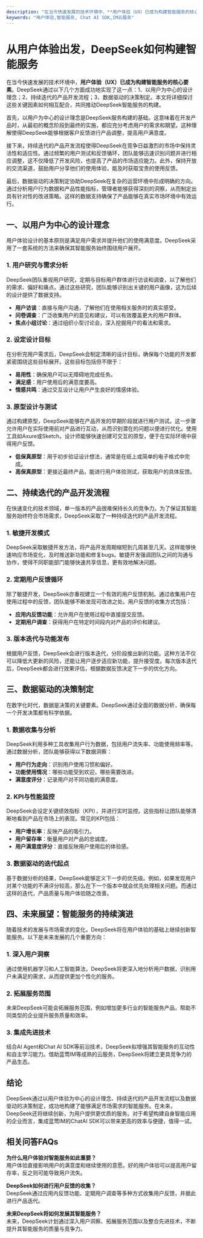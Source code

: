 ```yaml
---
description: "在当今快速发展的技术环境中，**用户体验（UX）已成为构建智能服务的核心要素**。DeepSeek通过以下几个方面成功地实现了这一点：1、以用户为中心的设计理念；2、持续迭代的产品开发流程；3、数据驱动的决策制定。本文将详细探讨这些关键因素如何相互配合，共同推动DeepSeek智能服务的构建。"
keywords: "用户体验,智能服务, Chat AI SDK,IM云服务"
---
```

# 从用户体验出发，DeepSeek如何构建智能服务

在当今快速发展的技术环境中，**用户体验（UX）已成为构建智能服务的核心要素**。DeepSeek通过以下几个方面成功地实现了这一点：1、以用户为中心的设计理念；2、持续迭代的产品开发流程；3、数据驱动的决策制定。本文将详细探讨这些关键因素如何相互配合，共同推动DeepSeek智能服务的构建。

首先，以用户为中心的设计理念是DeepSeek服务构建的基础。这意味着在开发产品时，从最初的概念阶段到最终的实施，都应充分考虑用户的需求和期望。这种理解使得DeepSeek能够根据客户反馈进行产品调整，提高用户满意度。

接下来，持续迭代的产品开发流程使得DeepSeek在竞争日益激烈的市场中保持灵活性和适应性。通过频繁的用户测试和反馈循环，团队能够迅速识别问题并进行相应调整，这不仅降低了开发风险，也提高了产品的市场适应能力。此外，保持开放的交流渠道，鼓励用户分享他们的使用体验，能及时获取宝贵的使用反馈。

最后，数据驱动的决策制定协助DeepSeek在复杂的运营环境中形成明确的方向。通过分析用户行为数据和产品性能指标，管理者能够获得深刻的洞察，从而制定出具有针对性的改进策略。这样的数据支持确保了产品能够在真实市场环境中有效运行。

## **一、以用户为中心的设计理念**

用户体验设计的基本原则是满足用户需求并提升他们的使用满意度。DeepSeek采用了一套系统的方法来确保其智能服务始终围绕用户展开。

### **1. 用户研究与需求分析**

DeepSeek团队重视用户研究，定期与目标用户群体进行访谈和调查，以了解他们的需求、偏好和痛点。通过这些研究，团队能够识别出关键的用户画像，这为后续的设计提供了数据支持。

- **用户访谈**：直接与用户沟通，了解他们在使用相关服务时的真实感受。
- **问卷调查**：广泛收集用户的意见和建议，可以有效覆盖更大的用户群体。
- **焦点小组讨论**：通过组织小型讨论会，深入挖掘用户的看法和需求。

### **2. 设定设计目标**

在分析完用户需求后，DeepSeek会制定清晰的设计目标，确保每个功能的开发都紧密围绕这些目标展开。这些目标包括但不限于：

- **易用性**：确保用户可以无障碍地完成任务。
- **满足感**：用户使用后的满意度要高。
- **情感共鸣**：通过交互设计让用户产生良好的情感体验。

### **3. 原型设计与测试**

通过构建原型，DeepSeek能够在产品开发的早期阶段就进行用户测试。这一步骤允许用户在实际使用前对产品进行互动，从而识别潜在的问题以便进行优化。使用工具如Axure或Sketch，设计师能够快速创建可交互的原型，便于在实际环境中获得用户反馈。

- **低保真原型**：用于初步验证设计想法，通常是在纸上或简单的电子格式中完成。
- **高保真原型**：更接近最终产品，能进行用户体验测试，获取用户的具体反馈。

## **二、持续迭代的产品开发流程**

在快速变化的技术领域，单一版本的产品很难保持长久的竞争力。为了保证其智能服务始终符合市场需求，DeepSeek采取了一种持续迭代的产品开发流程。

### **1. 敏捷开发模式**

DeepSeek采取敏捷开发方法，将产品开发周期缩短到几周甚至几天。这样能够快速响应市场变化，及时推送新功能和修复bugs。敏捷开发强调团队之间的沟通与协作，使得不同职能部门能够快速共享信息，更有效地解决问题。

### **2. 定期用户反馈循环**

除了敏捷开发，DeepSeek亦重视建立一个有效的用户反馈机制。通过收集用户在使用过程中的反馈，团队能够不断发现可改进之处。用户反馈的收集方式包括：

- **应用内反馈功能**：允许用户在使用过程中直接提交反馈。
- **定期用户调查**：获得用户在特定时间段内对产品的评价和建议。

### **3. 版本迭代与功能发布**

根据用户反馈，DeepSeek会进行版本迭代，分阶段推出新的功能。这种方法不仅可以降低大更新的风险，还能让用户逐步适应新功能，提升接受度。每次版本迭代后，DeepSeek都会进行效果评估，根据数据反馈决定下一步的优化方向。

## **三、数据驱动的决策制定**

在数字化时代，数据是决策的关键要素。DeepSeek通过全面的数据分析，确保每一个开发决策都有科学依据。

### **1. 数据收集与分析**

DeepSeek利用多种工具收集用户行为数据，包括用户流失率、功能使用频率等。通过数据分析，团队能够获得以下数据洞察：

- **用户行为走向**：识别用户使用习惯和偏好。
- **功能使用情况**：哪些功能受到欢迎，哪些需要改进。
- **满意度评分**：记录用户对不同功能的满意度。

### **2. KPI与性能监控**

DeepSeek会设定关键绩效指标（KPI），并进行实时监控。这些指标让团队能够清晰地看到产品在市场上的表现。常见的KPI包括：

- **用户增长率**：反映产品的吸引力。
- **用户留存率**：衡量用户对产品的忠诚度。
- **用户满意度评分**：直接反映用户使用后的体验感。

### **3. 数据驱动的迭代起点**

基于数据分析的结果，DeepSeek能够定义下一步的优先级。例如，如果发现用户对某个功能的不满评分较高，那么在下一个版本中就会优先处理相关问题。而通过这样的迭代，产品质量与用户体验随之改善。

## **四、未来展望：智能服务的持续演进**

随着技术的发展与市场需求的变化，DeepSeek将在用户体验的基础上继续创新智能服务。以下是未来发展的几个重要方向：

### **1. 深入用户洞察**

通过使用机器学习和人工智能算法，DeepSeek将更深入地分析用户数据，识别用户未满足的需求，从而提供更加个性化的服务。

### **2. 拓展服务范围**

未来DeepSeek可能会拓展服务范围，例如增加更多行业的智能服务产品，帮助不同类型的企业提升服务质量和效率。

### **3. 集成先进技术**

结合AI Agent和Chat AI SDK等前沿技术，DeepSeek拟增强其智能服务的互动性和自主学习能力。借助蓝莺IM等成熟的云服务，DeepSeek将建立更具竞争力的产品生态。

## **结论**

DeepSeek通过以用户体验为中心的设计理念、持续迭代的产品开发流程以及数据驱动的决策制定，成功地构建了能够满足市场需求的智能服务。在未来，DeepSeek还将继续创新，为用户提供更优质的服务。对于希望构建自身智能应用的企业而言，集成蓝莺IM的ChatAI SDK可以带来更高的效率与便捷，值得一试。

## 相关问答FAQs

**为什么用户体验对智能服务如此重要？**  
用户体验直接影响用户的满意度和继续使用的意愿。好的用户体验可以提高用户留存率，反之则可能导致用户流失。

**DeepSeek如何进行用户反馈的收集？**  
DeepSeek通过应用内反馈功能、定期用户调查等多种方式收集用户反馈，并据此进行产品迭代。

**未来DeepSeek将如何发展其智能服务？**  
未来，DeepSeek计划通过深入用户洞察、拓展服务范围以及整合先进技术，不断提升其智能服务的质量与竞争力。
